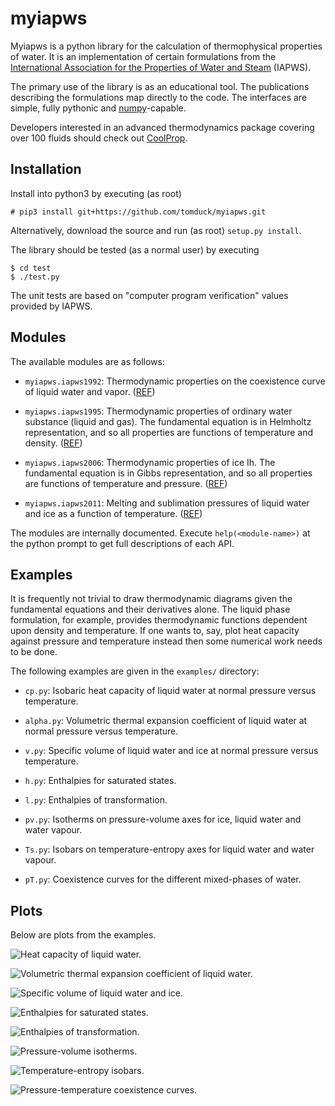 
myiapws
=======

Myiapws is a python library for the calculation of thermophysical properties of water.  It is an implementation of certain formulations from the [International Association for the Properties of Water and Steam](http://www.iapws.org/) (IAPWS).

The primary use of the library is as an educational tool.  The publications describing the formulations map directly to the code.  The interfaces are simple, fully pythonic and [numpy](http://www.numpy.org/)-capable.

Developers interested in an advanced thermodynamics package covering over 100 fluids should check out [CoolProp](http://www.coolprop.org/).


Installation
------------

Install into python3 by executing (as root)

~~~
# pip3 install git+https://github.com/tomduck/myiapws.git
~~~

Alternatively, download the source and run (as root) `setup.py install`.

The library should be tested (as a normal user) by executing

~~~
$ cd test
$ ./test.py
~~~

The unit tests are based on "computer program verification" values provided by IAPWS.


Modules
-------

The available modules are as follows:

  * `myiapws.iapws1992`: Thermodynamic properties on the coexistence curve of liquid water and vapor.  ([REF](http://www.iapws.org/relguide/supsat.pdf))

  * `myiapws.iapws1995`: Thermodynamic properties of ordinary water substance (liquid and gas).  The fundamental equation is in Helmholtz representation, and so all properties are functions of temperature and density. ([REF](http://iapws.org/relguide/IAPWS95-2014.pdf))

  * `myiapws.iapws2006`: Thermodynamic properties of ice Ih.  The fundamental equation is in Gibbs representation, and so all properties are functions of temperature and pressure. ([REF](http://iapws.org/relguide/Ice-Rev2009.pdf))

  * `myiapws.iapws2011`: Melting and sublimation pressures of liquid water and ice as a function of temperature. ([REF](http://www.iapws.org/relguide/MeltSub2011.pdf))

The modules are internally documented.  Execute `help(<module-name>)` at the python prompt to get full descriptions of each API.


Examples
--------

It is frequently not trivial to draw thermodynamic diagrams given the fundamental equations and their derivatives alone.  The liquid phase formulation, for example, provides thermodynamic functions dependent upon density and temperature.  If one wants to, say, plot heat capacity against pressure and temperature instead then some numerical work needs to be done.

The following examples are given in the `examples/` directory:

  * `cp.py`: Isobaric heat capacity of liquid water at normal pressure versus temperature.

  * `alpha.py`: Volumetric thermal expansion coefficient of liquid water at normal pressure versus temperature.

  * `v.py`: Specific volume of liquid water and ice at normal pressure versus temperature.

  * `h.py`: Enthalpies for saturated states.

  * `l.py`: Enthalpies of transformation.

  * `pv.py`: Isotherms on pressure-volume axes for ice, liquid water and water vapour.

  * `Ts.py`: Isobars on temperature-entropy axes for liquid water and water vapour.

  * `pT.py`: Coexistence curves for the different mixed-phases of water.


Plots
-----

Below are plots from the examples.

![Heat capacity of liquid water.](https://rawgit.com/tomduck/myiapws/master/images/cp.svg)

![Volumetric thermal expansion coefficient of liquid water.](https://rawgit.com/tomduck/myiapws/master/images/alpha.svg)

![Specific volume of liquid water and ice.](https://rawgit.com/tomduck/myiapws/master/images/cp.svg)

![Enthalpies for saturated states.](https://rawgit.com/tomduck/myiapws/master/images/h.svg)

![Enthalpies of transformation.](https://rawgit.com/tomduck/myiapws/master/images/l.svg)

![Pressure-volume isotherms.](https://rawgit.com/tomduck/myiapws/master/images/pv.svg)

![Temperature-entropy isobars.](https://rawgit.com/tomduck/myiapws/master/images/Ts.svg)

![Pressure-temperature coexistence curves.](https://rawgit.com/tomduck/myiapws/master/images/pT.svg)
